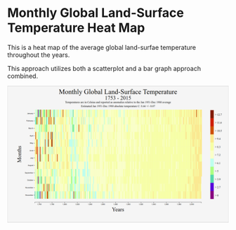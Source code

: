 # Monthly Global Land-Surface Temperature Heat Map

This is a heat map of the average global land-surfae temperature throughout the years.

This approach utilizes both a scatterplot and a bar graph approach combined. 


![Visual](/visual.png)
